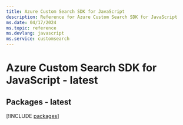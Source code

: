 ```yaml
---
title: Azure Custom Search SDK for JavaScript
description: Reference for Azure Custom Search SDK for JavaScript
ms.date: 04/17/2024
ms.topic: reference
ms.devlang: javascript
ms.service: customsearch
---
```

# Azure Custom Search SDK for JavaScript - latest
## Packages - latest
[!INCLUDE [packages](custom-search-index.md)]